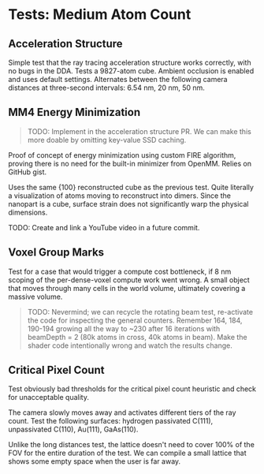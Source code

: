 # Tests: Medium Atom Count

## Acceleration Structure

Simple test that the ray tracing acceleration structure works correctly, with no bugs in the DDA. Tests a 9827-atom cube. Ambient occlusion is enabled and uses default settings. Alternates between the following camera distances at three-second intervals: 6.54 nm, 20 nm, 50 nm.

## MM4 Energy Minimization

> TODO: Implement in the acceleration structure PR. We can make this more doable by omitting key-value SSD caching.

Proof of concept of energy minimization using custom FIRE algorithm, proving there is no need for the built-in minimizer from OpenMM. Relies on GitHub gist.

Uses the same {100} reconstructed cube as the previous test. Quite literally a visualization of atoms moving to reconstruct into dimers. Since the nanopart is a cube, surface strain does not significantly warp the physical dimensions.

TODO: Create and link a YouTube video in a future commit.

## Voxel Group Marks

Test for a case that would trigger a compute cost bottleneck, if 8 nm scoping of the per-dense-voxel compute work went wrong. A small object that moves through many cells in the world volume, ultimately covering a massive volume.

> TODO: Nevermind; we can recycle the rotating beam test, re-activate the code for inspecting the general counters. Remember 164, 184, 190-194 growing all the way to ~230 after 16 iterations with beamDepth = 2 (80k atoms in cross, 40k atoms in beam). Make the shader code intentionally wrong and watch the results change.

## Critical Pixel Count

Test obviously bad thresholds for the critical pixel count heuristic and check for unacceptable quality.

The camera slowly moves away and activates different tiers of the ray count. Test the following surfaces: hydrogen passivated C(111), unpassivated C(110), Au(111), GaAs(110).

Unlike the long distances test, the lattice doesn't need to cover 100% of the FOV for the entire duration of the test. We can compile a small lattice that shows some empty space when the user is far away.
